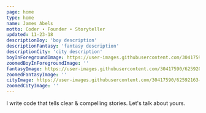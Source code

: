 ```yaml
---
page: home
type: home
name: James Abels
motto: Coder ∙ Founder ∙ Storyteller
updated: 11-23-18
descriptionBoy: 'boy description'
descriptionFantasy: 'fantasy description'
descriptionCity: 'city description'
boyInForegroundImage: https://user-images.githubusercontent.com/30417590/62592141-0afad680-b8a0-11e9-93a6-a0b162c8a7a9.png
zoomedBoyInForegroundImage: ''
fantasyImage: https://user-images.githubusercontent.com/30417590/62592099-e1da4600-b89f-11e9-8f45-b92b14bac217.png
zoomedFantasyImage: ''
cityImage: https://user-images.githubusercontent.com/30417590/62592163-2239c400-b8a0-11e9-8248-ab9d72cc6756.png
zoomedCityImage: ''
---
```


I write code that tells clear & compelling stories. Let's talk about yours.